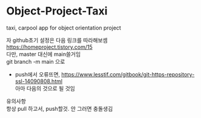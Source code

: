 # Object-Project-Taxi
taxi, carpool app for object orientation project  


자 github초기 설정은 다음 링크를 따라해보셈  
https://homeproject.tistory.com/15  
다만, master 대신에 main쓸거임  
 git branch -m main 으로  
 + push에서 오류뜨면, https://www.lesstif.com/gitbook/git-https-repository-ssl-14090808.html  
 아마 다음의 것으로 될 것임  
  
유의사항  
항상 pull 하고서, push할것. 안 그러면 충돌생김

